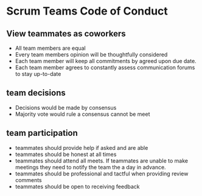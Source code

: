 # Scrum Teams Code of Conduct

## View teammates as coworkers
 * All team members are equal 
 * Every team members opinion will be thoughtfully considered
 * Each team member will keep all commitments by agreed upon due date.
 * Each team member agrees to constantly assess  communication forums to stay up-to-date

## team decisions 
* Decisions would be made by consensus
* Majority vote would rule a consensus cannot be meet 

## team participation 
* teammates should provide help if asked and are able 
* teammates should be honest at all times
* teammates should attend all meets. If teammates are unable to make   meetings they need to notify the team the a day in advance.
*  teammates should  be professional and tactful when providing review comments
*  teammates should be open to receiving feedback 
